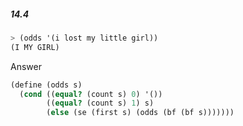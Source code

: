 ##### 14.4  
```Scheme
> (odds '(i lost my little girl))
(I MY GIRL)
```

Answer

```Scheme
(define (odds s)
  (cond ((equal? (count s) 0) '())
        ((equal? (count s) 1) s)
        (else (se (first s) (odds (bf (bf s)))))))
```
